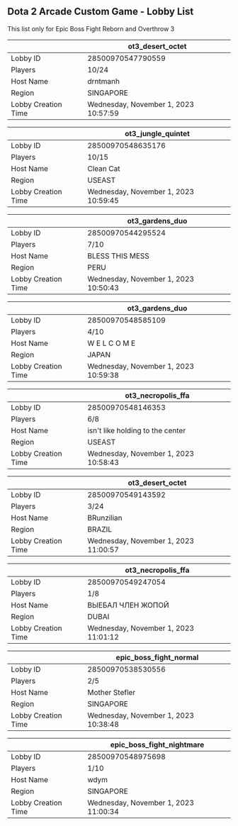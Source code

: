 ## Dota 2 Arcade Custom Game - Lobby List

This list only for Epic Boss Fight Reborn and Overthrow 3

|  | ot3_desert_octet |
| ------ | ------ |
| Lobby ID | 28500970547790559 |
| Players | 10/24 |
| Host Name | drntmanh |
| Region | SINGAPORE |
| Lobby Creation Time | Wednesday, November 1, 2023 10:57:59 |


|  | ot3_jungle_quintet |
| ------ | ------ |
| Lobby ID | 28500970548635176 |
| Players | 10/15 |
| Host Name | Clean Cat |
| Region | USEAST |
| Lobby Creation Time | Wednesday, November 1, 2023 10:59:45 |


|  | ot3_gardens_duo |
| ------ | ------ |
| Lobby ID | 28500970544295524 |
| Players | 7/10 |
| Host Name | BLESS THIS MESS |
| Region | PERU |
| Lobby Creation Time | Wednesday, November 1, 2023 10:50:43 |


|  | ot3_gardens_duo |
| ------ | ------ |
| Lobby ID | 28500970548585109 |
| Players | 4/10 |
| Host Name | W E L C O M E |
| Region | JAPAN |
| Lobby Creation Time | Wednesday, November 1, 2023 10:59:38 |


|  | ot3_necropolis_ffa |
| ------ | ------ |
| Lobby ID | 28500970548146353 |
| Players | 6/8 |
| Host Name | isn't like holding to the center |
| Region | USEAST |
| Lobby Creation Time | Wednesday, November 1, 2023 10:58:43 |


|  | ot3_desert_octet |
| ------ | ------ |
| Lobby ID | 28500970549143592 |
| Players | 3/24 |
| Host Name | BRunzilian |
| Region | BRAZIL |
| Lobby Creation Time | Wednesday, November 1, 2023 11:00:57 |


|  | ot3_necropolis_ffa |
| ------ | ------ |
| Lobby ID | 28500970549247054 |
| Players | 1/8 |
| Host Name | ВЫЕБАЛ ЧЛЕН ЖОПОЙ |
| Region | DUBAI |
| Lobby Creation Time | Wednesday, November 1, 2023 11:01:12 |


|  | epic_boss_fight_normal |
| ------ | ------ |
| Lobby ID | 28500970538530556 |
| Players | 2/5 |
| Host Name | Mother Stefler |
| Region | SINGAPORE |
| Lobby Creation Time | Wednesday, November 1, 2023 10:38:48 |


|  | epic_boss_fight_nightmare |
| ------ | ------ |
| Lobby ID | 28500970548975698 |
| Players | 1/10 |
| Host Name | wdym |
| Region | SINGAPORE |
| Lobby Creation Time | Wednesday, November 1, 2023 11:00:34 |


